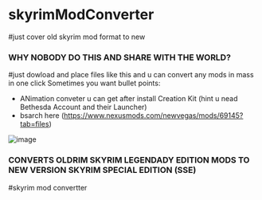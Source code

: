 # skyrimModConverter
#just cover old skyrim mod format to new

### WHY NOBODY DO THIS AND SHARE WITH THE WORLD?
#just dowload and place files like this and u can convert any mods in mass in one click
Sometimes you want bullet points:

* ANimation conveter u can get after install Creation Kit (hint u nead Bethesda Account and their Launcher)
* bsarch here (https://www.nexusmods.com/newvegas/mods/69145?tab=files)


![image](https://user-images.githubusercontent.com/2714036/135233753-21b06c59-ff36-4d9c-aeee-e79fb938b5b6.png)
### CONVERTS OLDRIM SKYRIM LEGENDADY EDITION MODS TO NEW VERSION SKYRIM SPECIAL EDITION (SSE)
#skyrim mod convertter
